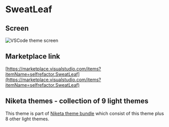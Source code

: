 # SweatLeaf

## Screen

![VSCode theme screen](https://github.com/selfrefactor/niketa-themes/blob/master/packages/sweat_leaf/theme/sweat.leaf.png?raw=true)

## Marketplace link

[https://marketplace.visualstudio.com/items?itemName=selfrefactor.SweatLeaf](https://marketplace.visualstudio.com/items?itemName=selfrefactor.SweatLeaf)

## Niketa themes - collection of 9 light themes
 
This theme is part of [Niketa theme bundle](https://marketplace.visualstudio.com/items?itemName=selfrefactor.Niketa-theme) which consist of this theme plus 8 other light themes.